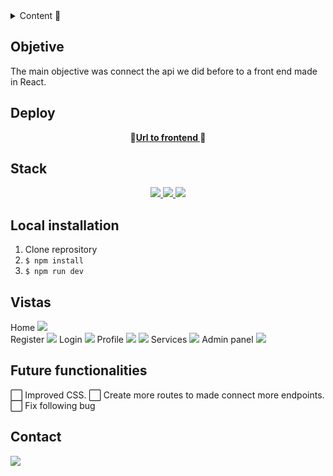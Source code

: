 
<details>
  <summary>Content 📝</summary>
  <ol>
    <li><a href="#objetive">Objective</a></li>
    <li><a href="#deploy">Deploy</a></li>
    <li><a href="#stack">Stack</a></li>
    <li><a href="#local-installation">Installation</a></li>
    <li><a href="#views">Views</a></li>
    <li><a href="#future-functionalities">Future functionalities</a></li>
    <li><a href="#contact">Contact</a></li>

  </ol>
</details>

## Objetive
The main objective was connect the api we did before to a front end made in React.
  
## Deploy 
<div align="center">
    🚀<a href="social-network-front.zeabur.app"><strong>Url to frontend </strong></a>🚀
</div>

## Stack
<div align="center">
<a href="https://www.reactjs.com/">
    <img src= "https://img.shields.io/badge/React-20232A?style=for-the-badge&logo=react&logoColor=61DAFB"/>
</a>
<a href="https://developer.mozilla.org/es/docs/Web/JavaScript">
    <img src= "https://img.shields.io/badge/javascipt-EFD81D?style=for-the-badge&logo=javascript&logoColor=black"/>
</a>
 <img src= "https://img.shields.io/badge/Vite-B73BFE?style=for-the-badge&logo=vite&logoColor=FFD62E"/> 

 </div>

## Local installation
1. Clone reprository
2. ` $ npm install `
3. ``` $ npm run dev ```

## Vistas
Home
<img src="https://i.gyazo.com/c8ff09eddb51ef0fb3c8793cd1907345.jpg"/>  
Register
<img src="https://i.gyazo.com/ab7309875bbbc5508e44dac2815302d6.png"/>
Login
<img src="https://i.gyazo.com/95ea13453c49dd832542a5abd8ee2e17.png"/>
Profile
<img src="https://i.gyazo.com/1dc939b8bd41ee98dae2dbb6317dfac8.png"/>
<img src="https://i.gyazo.com/07ed267ad2dbdb4d6f4e31a054549ecd.png"/>
Services
<img src="https://i.gyazo.com/da36d9757107879af0c5c1d308e26bf8.png)"/>
Admin panel
<img src="https://i.gyazo.com/66f104fae792dc0254c7192f8d94fb15.png"/>

## Future functionalities
⬜ Improved CSS.
⬜ Create more routes to made connect more endpoints.  
⬜ Fix following bug 


## Contact

<a href="https://www.linkedin.com/in/fornesb/" target="_blank"><img src="https://img.shields.io/badge/-LinkedIn-%230077B5?style=for-the-badge&logo=linkedin&logoColor=white" target="_blank"></a> 
